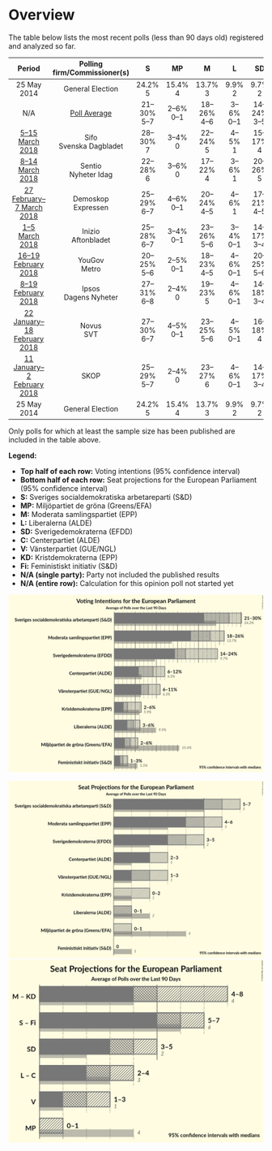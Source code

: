 # Overview

The table below lists the most recent polls (less than 90 days old) registered and analyzed so far.

| Period     | Polling firm/Commissioner(s) | S | MP | M | L | SD | C | V | KD | Fi |
|:----------:|:----------------------------:|:--:|:--:|:--:|:--:|:--:|:--:|:--:|:--:|:--:|
| 25 May 2014 | General Election | 24.2% <br> 5 | 15.4% <br> 4 | 13.7% <br> 3 | 9.9% <br> 2 | 9.7% <br> 2 | 6.5% <br> 1 | 6.3% <br> 1 | 5.9% <br> 1 | 5.5% <br> 1 |
| N/A | [Poll Average](average.html) | 21–30% <br> 5–7 | 2–6% <br> 0–1 | 18–26% <br> 4–6 | 3–6% <br> 0–1 | 14–24% <br> 3–5 | 6–12% <br> 2–3 | 6–11% <br> 1–3 | 2–6% <br> 0–2 | 1–3% <br> 0 |
| [5–15 March 2018](2018-03-15-Sifo.html) | Sifo <br> Svenska Dagbladet | 28–30% <br> 7 | 3–4% <br> 0 | 22–24% <br> 5 | 4–5% <br> 1 | 15–17% <br> 4 | 9–11% <br> 2 | 7–8% <br> 2 | 3% <br> 0 | 2% <br> 0 |
| [8–14 March 2018](2018-03-14-Sentio.html) | Sentio <br> Nyheter Idag | 22–28% <br> 6 | 3–6% <br> 0 | 17–22% <br> 4 | 3–6% <br> 1 | 20–26% <br> 5 | 5–8% <br> 2 | 6–10% <br> 2 | 4–7% <br> 1 | 1–3% <br> 0 |
| [27 February–7 March 2018](2018-03-07-Demoskop.html) | Demoskop <br> Expressen | 25–29% <br> 6–7 | 4–6% <br> 0–1 | 20–24% <br> 4–5 | 4–6% <br> 1 | 17–21% <br> 4–5 | 7–9% <br> 1–2 | 7–10% <br> 2 | 2–4% <br> 0–1 | 1–3% <br> 0 |
| [1–5 March 2018](2018-03-05-Inizio.html) | Inizio <br> Aftonbladet | 25–28% <br> 6–7 | 3–4% <br> 0–1 | 23–26% <br> 5–6 | 3–4% <br> 0–1 | 14–17% <br> 3–4 | 8–10% <br> 2 | 6–8% <br> 1–2 | 5–7% <br> 1–2 | 2–3% <br> 0 |
| [16–19 February 2018](2018-02-19-YouGov.html) | YouGov <br> Metro | 20–25% <br> 5–6 | 2–5% <br> 0–1 | 18–23% <br> 4–5 | 4–6% <br> 0–1 | 20–25% <br> 5–6 | 8–11% <br> 2 | 8–12% <br> 2–3 | 2–4% <br> 0–1 | 2–4% <br> 0 |
| [8–19 February 2018](2018-02-19-Ipsos.html) | Ipsos <br> Dagens Nyheter | 27–31% <br> 6–8 | 2–4% <br> 0 | 19–23% <br> 5 | 4–6% <br> 0–1 | 14–18% <br> 3–4 | 9–13% <br> 2–3 | 8–11% <br> 2 | 2–4% <br> 0–1 | 1–3% <br> 0 |
| [22 January–18 February 2018](2018-02-18-Novus.html) | Novus <br> SVT | 27–30% <br> 6–7 | 4–5% <br> 0–1 | 23–25% <br> 5–6 | 4–5% <br> 0–1 | 16–18% <br> 4 | 8–10% <br> 2 | 7–9% <br> 2 | 2–3% <br> 0 | N/A <br> N/A |
| [11 January–2 February 2018](2018-02-02-SKOP.html) | SKOP | 25–29% <br> 5–7 | 2–4% <br> 0 | 23–27% <br> 6 | 4–6% <br> 0–1 | 14–17% <br> 3–4 | 9–12% <br> 2–3 | 6–9% <br> 2 | 3–5% <br> 0–1 | 1–3% <br> 0 |
| 25 May 2014 | General Election | 24.2% <br> 5 | 15.4% <br> 4 | 13.7% <br> 3 | 9.9% <br> 2 | 9.7% <br> 2 | 6.5% <br> 1 | 6.3% <br> 1 | 5.9% <br> 1 | 5.5% <br> 1 |

Only polls for which at least the sample size has been published are included in the table above.

**Legend:**
+ **Top half of each row:** Voting intentions (95% confidence interval)
+ **Bottom half of each row:** Seat projections for the European Parliament (95% confidence interval)
+ **S:** Sveriges socialdemokratiska arbetareparti (S&D)
+ **MP:** Miljöpartiet de gröna (Greens/EFA)
+ **M:** Moderata samlingspartiet (EPP)
+ **L:** Liberalerna (ALDE)
+ **SD:** Sverigedemokraterna (EFDD)
+ **C:** Centerpartiet (ALDE)
+ **V:** Vänsterpartiet (GUE/NGL)
+ **KD:** Kristdemokraterna (EPP)
+ **Fi:** Feministiskt initiativ (S&D)
+ **N/A (single party):** Party not included the published results
+ **N/A (entire row):** Calculation for this opinion poll not started yet


![Graph with voting intentions not yet produced](average.png "Voting Intentions")

![Graph with seats not yet produced](average-seats.png "Seats")
![Graph with coalitions seats not yet produced](average-coalitions-seats.png "Coalitions Seats")
